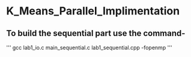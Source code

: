 # K_Means_Parallel_Implimentation

## To build the sequential part use the command-
'''
  gcc lab1_io.c main_sequential.c lab1_sequential.cpp -fopenmp
'''
